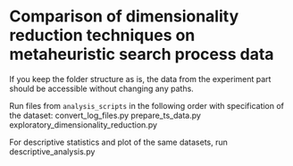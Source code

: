 # Comparison of dimensionality reduction techniques on metaheuristic search process data

If you keep the folder structure as is, the data from the experiment part should be accessible without changing any paths.

Run files from `analysis_scripts` in the following order with specification of the dataset:
convert_log_files.py
prepare_ts_data.py
exploratory_dimensionality_reduction.py


For descriptive statistics and plot of the same datasets, run descriptive_analysis.py